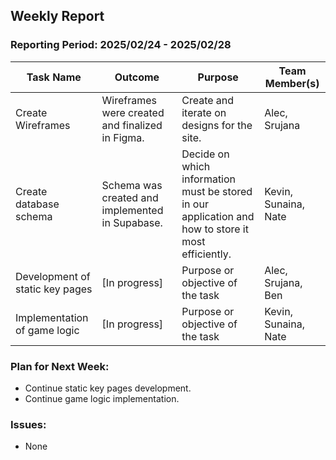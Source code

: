 ## **Weekly Report**

### **Reporting Period:** 2025/02/24 - 2025/02/28

| **Task Name**                | **Outcome**                                              | **Purpose**                                                                 | **Team Member(s)**       |
|------------------------------|----------------------------------------------------------|----------------------------------------------------------------------------|--------------------------|
| Create Wireframes            | Wireframes were created and finalized in Figma.          | Create and iterate on designs for the site.                                 | Alec, Srujana            |
| Create database schema       | Schema was created and implemented in Supabase.          | Decide on which information must be stored in our application and how to store it most efficiently. | Kevin, Sunaina, Nate      |
| Development of static key pages | [In progress]                                          | Purpose or objective of the task                                            | Alec, Srujana, Ben       |
| Implementation of game logic | [In progress]                                            | Purpose or objective of the task                                            | Kevin, Sunaina, Nate      |

### **Plan for Next Week:**
- Continue static key pages development.
- Continue game logic implementation.

### **Issues:**
- None
